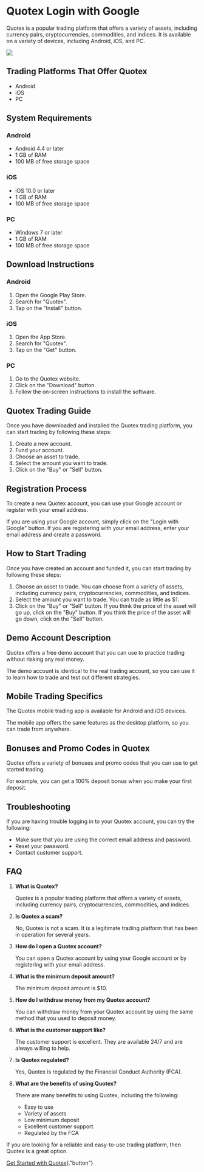 # Quotex Login with Google

Quotex is a popular trading platform that offers a variety of assets,
including currency pairs, cryptocurrencies, commodities, and indices. It
is available on a variety of devices, including Android, iOS, and PC.

[![](https://static.quotex.io/files/12_en/300_250.jpg)](https://traff.sbs/brokerqxlid)

## Trading Platforms That Offer Quotex

-   Android
-   iOS
-   PC

## System Requirements

### Android

-   Android 4.4 or later
-   1 GB of RAM
-   100 MB of free storage space

### iOS

-   iOS 10.0 or later
-   1 GB of RAM
-   100 MB of free storage space

### PC

-   Windows 7 or later
-   1 GB of RAM
-   100 MB of free storage space

## Download Instructions

### Android

1.  Open the Google Play Store.
2.  Search for "Quotex".
3.  Tap on the "Install" button.

### iOS

1.  Open the App Store.
2.  Search for "Quotex".
3.  Tap on the "Get" button.

### PC

1.  Go to the Quotex website.
2.  Click on the "Download" button.
3.  Follow the on-screen instructions to install the software.

## Quotex Trading Guide

Once you have downloaded and installed the Quotex trading platform, you
can start trading by following these steps:

1.  Create a new account.
2.  Fund your account.
3.  Choose an asset to trade.
4.  Select the amount you want to trade.
5.  Click on the "Buy" or "Sell" button.

## Registration Process

To create a new Quotex account, you can use your Google account or
register with your email address.

If you are using your Google account, simply click on the "Login with
Google" button. If you are registering with your email address, enter
your email address and create a password.

## How to Start Trading

Once you have created an account and funded it, you can start trading by
following these steps:

1.  Choose an asset to trade. You can choose from a variety of assets,
    including currency pairs, cryptocurrencies, commodities, and
    indices.
2.  Select the amount you want to trade. You can trade as little as \$1.
3.  Click on the "Buy" or "Sell" button. If you think the
    price of the asset will go up, click on the "Buy" button. If
    you think the price of the asset will go down, click on the
    "Sell" button.

## Demo Account Description

Quotex offers a free demo account that you can use to practice trading
without risking any real money.

The demo account is identical to the real trading account, so you can
use it to learn how to trade and test out different strategies.

## Mobile Trading Specifics

The Quotex mobile trading app is available for Android and iOS devices.

The mobile app offers the same features as the desktop platform, so you
can trade from anywhere.

## Bonuses and Promo Codes in Quotex

Quotex offers a variety of bonuses and promo codes that you can use to
get started trading.

For example, you can get a 100% deposit bonus when you make your first
deposit.

## Troubleshooting

If you are having trouble logging in to your Quotex account, you can try
the following:

-   Make sure that you are using the correct email address and password.
-   Reset your password.
-   Contact customer support.

## FAQ

1.  **What is Quotex?**

    Quotex is a popular trading platform that offers a variety of
    assets, including currency pairs, cryptocurrencies, commodities, and
    indices.

2.  **Is Quotex a scam?**

    No, Quotex is not a scam. It is a legitimate trading platform that
    has been in operation for several years.

3.  **How do I open a Quotex account?**

    You can open a Quotex account by using your Google account or by
    registering with your email address.

4.  **What is the minimum deposit amount?**

    The minimum deposit amount is \$10.

5.  **How do I withdraw money from my Quotex account?**

    You can withdraw money from your Quotex account by using the same
    method that you used to deposit money.

6.  **What is the customer support like?**

    The customer support is excellent. They are available 24/7 and are
    always willing to help.

7.  **Is Quotex regulated?**

    Yes, Quotex is regulated by the Financial Conduct Authority (FCA).

8.  **What are the benefits of using Quotex?**

    There are many benefits to using Quotex, including the following:

    -   Easy to use
    -   Variety of assets
    -   Low minimum deposit
    -   Excellent customer support
    -   Regulated by the FCA

If you are looking for a reliable and easy-to-use trading platform, then
Quotex is a great option.

[Get Started with
Quotex](\%22https://traff.sbs/brokerqxsignup\%22){."button"}

